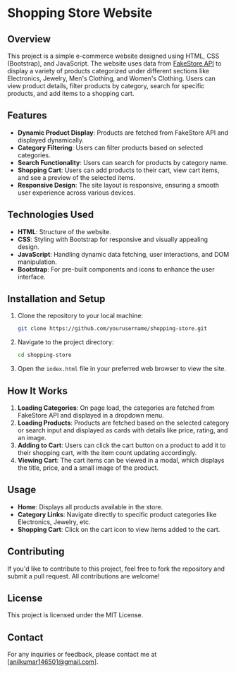 # Shopping Store Website

## Overview
This project is a simple e-commerce website designed using HTML, CSS (Bootstrap), and JavaScript. The website uses data from [FakeStore API](https://fakestoreapi.com/) to display a variety of products categorized under different sections like Electronics, Jewelry, Men's Clothing, and Women's Clothing. Users can view product details, filter products by category, search for specific products, and add items to a shopping cart.

## Features
- **Dynamic Product Display**: Products are fetched from FakeStore API and displayed dynamically.
- **Category Filtering**: Users can filter products based on selected categories.
- **Search Functionality**: Users can search for products by category name.
- **Shopping Cart**: Users can add products to their cart, view cart items, and see a preview of the selected items.
- **Responsive Design**: The site layout is responsive, ensuring a smooth user experience across various devices.

## Technologies Used
- **HTML**: Structure of the website.
- **CSS**: Styling with Bootstrap for responsive and visually appealing design.
- **JavaScript**: Handling dynamic data fetching, user interactions, and DOM manipulation.
- **Bootstrap**: For pre-built components and icons to enhance the user interface.

## Installation and Setup
1. Clone the repository to your local machine:
    ```bash
    git clone https://github.com/yourusername/shopping-store.git
    ```
2. Navigate to the project directory:
    ```bash
    cd shopping-store
    ```
3. Open the `index.html` file in your preferred web browser to view the site.

## How It Works
1. **Loading Categories**: On page load, the categories are fetched from FakeStore API and displayed in a dropdown menu.
2. **Loading Products**: Products are fetched based on the selected category or search input and displayed as cards with details like price, rating, and an image.
3. **Adding to Cart**: Users can click the cart button on a product to add it to their shopping cart, with the item count updating accordingly.
4. **Viewing Cart**: The cart items can be viewed in a modal, which displays the title, price, and a small image of the product.

## Usage
- **Home**: Displays all products available in the store.
- **Category Links**: Navigate directly to specific product categories like Electronics, Jewelry, etc.
- **Shopping Cart**: Click on the cart icon to view items added to the cart.

## Contributing
If you'd like to contribute to this project, feel free to fork the repository and submit a pull request. All contributions are welcome!

## License
This project is licensed under the MIT License.

## Contact
For any inquiries or feedback, please contact me at [anilkumar146501@gmail.com].

